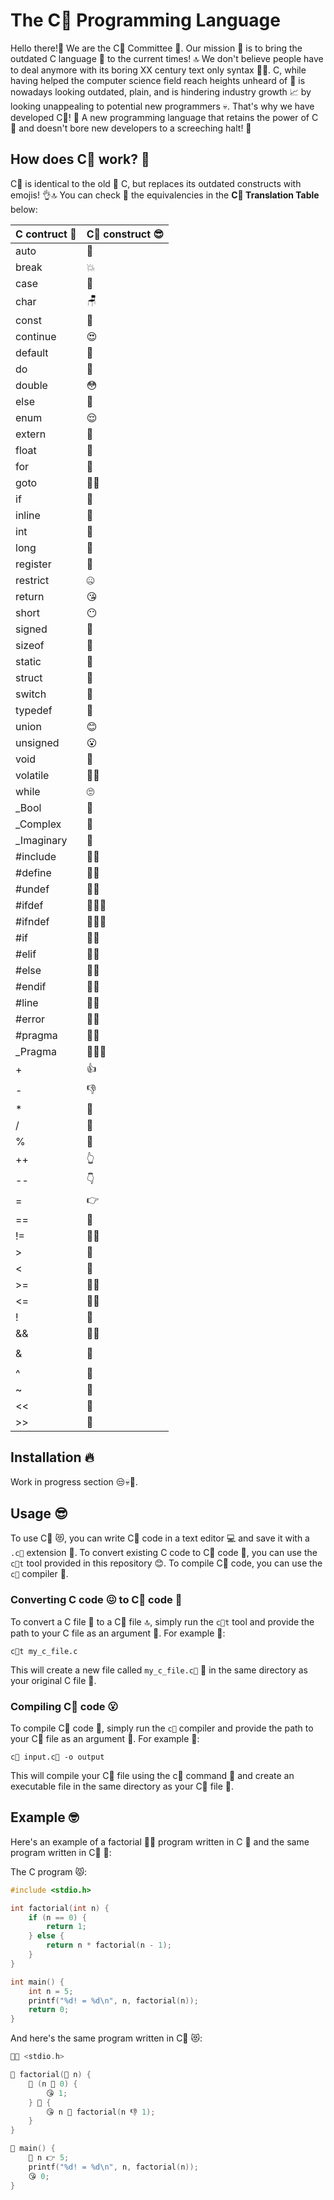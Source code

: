 # The C💯 Programming Language
Hello there!👋 We are the C💯 Committee 🙌. Our mission 🚀 is to bring the outdated C language 🥱
to the current times! 🔝 We don't believe people have to deal anymore with its boring XX century
text only syntax 🙅‍♀️. C, while having helped the computer science field reach heights
unheard of 👏 is nowadays looking outdated, plain, and is hindering industry growth 📈 by
looking unappealing to potential new programmers 💀. That's why we have developed C💯! 🤘 A
new programming language that retains the power of C 💪 and doesn't bore new developers to
a screeching halt! 🤭

## How does C💯 work? 🤔
C💯 is identical to the old 👴 C, but replaces its outdated constructs with emojis! 👌🔝
You can check 🧐 the equivalencies in the **C💯 Translation Table** below:

| C contruct 🤢  | C💯 construct 😎 |
|----------------|------------------|
| auto           | 🚗               |
| break          | 💥               |
| case           | 🧐               |
| char           | 🪑               |
| const          | 🗿               |
| continue       | 😍               |
| default        | 🥱               |
| do             | 🫡               |
| double         | 😳               |
| else           | 🤷               |
| enum           | 😌               |
| extern         | 🤯               |
| float          | 🚢               |
| for            | 🤭               |
| goto           | 🚶‍♀️        |
| if             | 🤔               |
| inline         | 🫣               |
| int            | 🤤               |
| long           | 🤥               |
| register       | 🤑               |
| restrict       | 🤐               |
| return         | 😘               |
| short          | 😶               |
| signed         | 🤫               |
| sizeof         | 👀               |
| static         | 🥶               |
| struct         | 🤧               |
| switch         | 🤬               |
| typedef        | 🥸               |
| union          | 😊               |
| unsigned       | 😮               |
| void           | 🫥               |
| volatile       | 😶‍🌫️       |
| while          | 🙄               |
| _Bool          | 🤖               |
| _Complex       | 🫠               |
| _Imaginary     | 👻               |
| #include       | 🤣🥳             |
| #define        | 🤣🤓             |
| #undef         | 🤣🥴             |
| #ifdef         | 🤣🤔🤓           |
| #ifndef        | 🤣🤔🥴           |
| #if            | 🤣🤔             |
| #elif          | 🤣🤨             |
| #else          | 🤣🤷             |
| #endif         | 🤣😵             |
| #line          | 🤣😙             |
| #error         | 🤣💀             |
| #pragma        | 🤣🥲             |
| _Pragma        | 🤣🥲😎           |
| +              | 👍               |
| -              | 👎               |
| *              | 🙌               |
| /              | 🖖               |
| %              | 💩               |
| ++             | 👆               |
| --             | 👇               |
| =              | 👉               |
| ==             | 🤝               |
| !=             | 🖕🤝             |
| >              | 🤙               |
| <              | 🤘               |
| >=             | 🤙🤝             |
| <=             | 🤘🤝             |
| !              | 🖕               |
| &&             | 🤞🤞             |
| ||             | ✌️✌️             |
| &              | 🤞               |
| |              | ✌️               |
| ^              | 🤌               |
| ~              | 🫰               |
| <<             | 🤛               |
| >>             | 🤜               |

## Installation 🔥
Work in progress section 😒💀🥲.

## Usage 😎
To use C💯 😻, you can write C💯 code in a text editor 💻 and save it with a `.c💯` 
extension 💾. To convert existing C code to C💯 code 🥰, you can use the `c💯t` tool
provided in this repository 😊. To compile C💯 code, you can use the `c💯` compiler 🥳.

### Converting C code 😖 to C💯 code 🥵
To convert a C file 💩 to a C💯 file 🔝, simply run the `c💯t` tool and provide the
path to your C file as an argument 🫶. For example 👀:

```
c💯t my_c_file.c
```

This will create a new file called `my_c_file.c💯` 🙌 in the same directory as your
original C file 🤗.

### Compiling C💯 code 😮
To compile C💯 code 🤘, simply run the `c💯` compiler and provide the path to your C💯
file as an argument 🤝. For example 👀:

```
c💯 input.c💯 -o output
```

This will compile your C💯 file using the c💯 command 🫡 and create an executable file
in the same directory as your C💯 file 🤯.

## Example 🤓
Here's an example of a factorial 😵‍💫 program written in C 🥶 and the same program
written in C💯 👏:

The C program 😾:

``` c
#include <stdio.h>

int factorial(int n) {
    if (n == 0) {
        return 1;
    } else {
        return n * factorial(n - 1);
    }
}

int main() {
    int n = 5;
    printf("%d! = %d\n", n, factorial(n));
    return 0;
}
```

And here's the same program written in C💯 😻:

``` c
🤣🥳 <stdio.h>

🤤 factorial(🤤 n) {
    🤔 (n 🤝 0) {
        😘 1;
    } 🤷 {
        😘 n 🙌 factorial(n 👎 1);
    }
}

🤤 main() {
    🤤 n 👉 5;
    printf("%d! = %d\n", n, factorial(n));
    😘 0;
}

```
